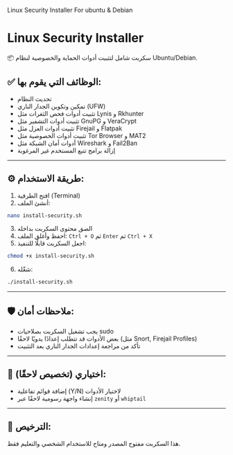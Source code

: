 Linux Security Installer For ubuntu & Debian
# Linux Security Installer

📦 سكربت شامل لتثبيت أدوات الحماية والخصوصية لنظام Ubuntu/Debian.

## ✅ الوظائف التي يقوم بها:
- تحديث النظام
- تمكين وتكوين الجدار الناري (UFW)
- تثبيت أدوات فحص الثغرات مثل Lynis و Rkhunter
- تثبيت أدوات التشفير مثل GnuPG و VeraCrypt
- تثبيت أدوات العزل مثل Firejail و Flatpak
- تثبيت أدوات الخصوصية مثل Tor Browser و MAT2
- أدوات أمان الشبكة مثل Wireshark و Fail2Ban
- إزالة برامج تتبع المستخدم غير المرغوبة

---

## ⚙️ طريقة الاستخدام:

1. افتح الطرفية (Terminal)
2. أنشئ الملف:
```bash
nano install-security.sh
```
3. الصق محتوى السكربت بداخله
4. احفظ وأغلق الملف: `Ctrl + O` ثم `Enter` ثم `Ctrl + X`
5. اجعل السكربت قابلًا للتنفيذ:
```bash
chmod +x install-security.sh
```
6. شغّله:
```bash
./install-security.sh
```

---

## 🛡️ ملاحظات أمان:
- يجب تشغيل السكربت بصلاحيات sudo
- بعض الأدوات قد تتطلب إعدادًا يدويًا لاحقًا (مثل Snort, Firejail Profiles)
- تأكد من مراجعة إعدادات الجدار الناري بعد التثبيت

---

## 🧪 اختياري (تخصيص لاحقًا):
- إضافة قوائم تفاعلية (Y/N) لاختيار الأدوات
- إنشاء واجهة رسومية لاحقًا عبر `zenity` أو `whiptail`

---

## 📜 الترخيص:
هذا السكربت مفتوح المصدر ومتاح للاستخدام الشخصي والتعليم فقط.
